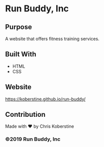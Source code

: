 # Run Buddy, Inc

## Purpose
A website that offers fitness training services.

## Built With
* HTML
* CSS

## Website
https://koberstine.github.io/run-buddy/

## Contribution
Made with ❤️ by Chris Koberstine

### ©️2019 Run Buddy, Inc 
